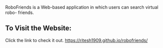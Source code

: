 RoboFriends is a Web-based application in which users can search virtual robo- friends.

## To Visit the Website:
Click the link to check it out.
https://ritesh1909.github.io/robofriends/

